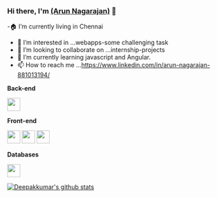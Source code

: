 



### Hi there, I'm [(Arun Nagarajan)](#) 👋

-🏠 I’m currently living in Chennai <br/>
- 👀 I’m interested in ...webapps-some challenging task  
- 💞️ I’m looking to collaborate on ...internship-projects
- 🌱 I’m currently learning javascript and Angular.<br/>
- 📫 How to reach me ...https://www.linkedin.com/in/arun-nagarajan-881013194/

<!---
deepakumar-dev-creater/deepakumar-dev-creater is a ✨ special ✨ repository because its `README.md` (this file) appears on your GitHub profile.
You can click the Preview link to take a look at your changes.
--->


**Back-end**

<!-- <code><img height="30" src="https://raw.githubusercontent.com/dereknguyen269/dereknguyen269/master/images/ruby.png"></code>
<code><img height="30" src="https://raw.githubusercontent.com/dereknguyen269/dereknguyen269/master/images/rails.png"></code>
<code><img height="30" src="https://raw.githubusercontent.com/dereknguyen269/dereknguyen269/master/images/nodejs.png"></code> -->
<code><img height="30" src="https://raw.githubusercontent.com/dereknguyen269/dereknguyen269/master/images/php.svg"></code>
<!-- <code><img height="30" src="https://raw.githubusercontent.com/dereknguyen269/dereknguyen269/master/images/go.png"></code>
<code><img height="30" src="https://raw.githubusercontent.com/dereknguyen269/dereknguyen269/master/images/elixir.png"></code>
 -->
**Front-end**

<code><img height="30" src="https://raw.githubusercontent.com/dereknguyen269/dereknguyen269/master/images/html.png"></code>
<code><img height="30" src="https://raw.githubusercontent.com/dereknguyen269/dereknguyen269/master/images/css3.png"></code>
<code><img height="30" src="https://raw.githubusercontent.com/dereknguyen269/dereknguyen269/master/images/js.png"></code>
<!-- <code><img height="30" src="https://raw.githubusercontent.com/dereknguyen269/dereknguyen269/master/images/reactjs.png"></code> -->

**Databases**

<!-- <code><img height="30" src="https://raw.githubusercontent.com/dereknguyen269/dereknguyen269/master/images/postgresql.png"></code> -->
<code><img height="30" src="https://raw.githubusercontent.com/dereknguyen269/dereknguyen269/master/images/mysql.svg"></code>
<!-- <code><img height="30" src="https://raw.githubusercontent.com/dereknguyen269/dereknguyen269/master/images/redis.png"></code>
 -->
<!-- 
**Tools**

<code><img height="30" src="https://raw.githubusercontent.com/dereknguyen269/dereknguyen269/master/images/docker.png"></code>
<code><img height="30" src="https://raw.githubusercontent.com/dereknguyen269/dereknguyen269/master/images/atom.png"></code>
<code><img height="30" src="https://raw.githubusercontent.com/dereknguyen269/dereknguyen269/master/images/vim.png"></code> -->

[![Deepakkumar's github stats](https://github-readme-stats.vercel.app/api?username=arunnagarajan2212&show_icons=true&title_color=fff&icon_color=79ff97&text_color=9f9f9f&bg_color=151515)](https://github.com/dereknguyen269)


